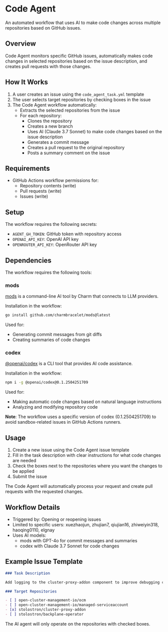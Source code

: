 # Code Agent

An automated workflow that uses AI to make code changes across multiple repositories based on GitHub issues.

## Overview

Code Agent monitors specific GitHub issues, automatically makes code changes in selected repositories based on the issue description, and creates pull requests with those changes.

## How It Works

1. A user creates an issue using the `code_agent_task.yml` template
2. The user selects target repositories by checking boxes in the issue
3. The Code Agent workflow automatically:
   - Extracts the selected repositories from the issue
   - For each repository:
     - Clones the repository
     - Creates a new branch
     - Uses AI (Claude 3.7 Sonnet) to make code changes based on the issue description
     - Generates a commit message
     - Creates a pull request to the original repository
     - Posts a summary comment on the issue

## Requirements

- GitHub Actions workflow permissions for:
  - Repository contents (write)
  - Pull requests (write)
  - Issues (write)

## Setup

The workflow requires the following secrets:

- `AGENT_GH_TOKEN`: GitHub token with repository access
- `OPENAI_API_KEY`: OpenAI API key
- `OPENROUTER_API_KEY`: OpenRouter API key

## Dependencies

The workflow requires the following tools:

### mods

[mods](https://github.com/charmbracelet/mods) is a command-line AI tool by Charm that connects to LLM providers.

Installation in the workflow:

```bash
go install github.com/charmbracelet/mods@latest
```

Used for:

- Generating commit messages from git diffs
- Creating summaries of code changes

### codex

[@openai/codex](https://www.npmjs.com/package/@openai/codex) is a CLI tool that provides AI code assistance.

Installation in the workflow:

```bash
npm i -g @openai/codex@0.1.2504251709
```

Used for:

- Making automatic code changes based on natural language instructions
- Analyzing and modifying repository code

**Note**: The workflow uses a specific version of codex (0.1.2504251709) to avoid sandbox-related issues in GitHub Actions runners.

## Usage

1. Create a new issue using the Code Agent issue template
2. Fill in the task description with clear instructions for what code changes are needed
3. Check the boxes next to the repositories where you want the changes to be applied
4. Submit the issue

The Code Agent will automatically process your request and create pull requests with the requested changes.

## Workflow Details

- Triggered by: Opening or reopening issues
- Limited to specific users: xuezhaojun, zhujian7, qiujian16, zhiweiyin318, haoqing0110, elgnay
- Uses AI models:
  - mods with GPT-4o for commit messages and summaries
  - codex with Claude 3.7 Sonnet for code changes

## Example Issue Template

```markdown
### Task Description

Add logging to the cluster-proxy-addon component to improve debugging capabilities.

### Target Repositories

- [ ] open-cluster-management-io/ocm
- [ ] open-cluster-management-io/managed-serviceaccount
- [x] stolostron/cluster-proxy-addon
- [ ] stolostron/backplane-operator
```

The AI agent will only operate on the repositories with checked boxes.
